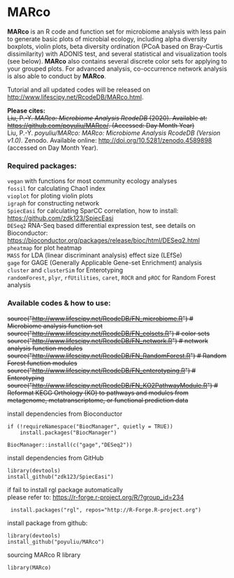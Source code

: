 # MARco

**MARco** is an R code and function set for microbiome analysis with less pain to generate basic plots of microbial ecology, including alpha diversity boxplots, violin plots, beta diversity ordination (PCoA based on Bray-Curtis dissimilarity) with ADONIS test, and several statistical and visualization tools (see below). **MARco** also contains several discrete color sets for applying to your grouped plots. For advanced analysis, co-occurrence network analysis is also able to conduct by **MARco**.

Tutorial and all updated codes will be released on <http://www.lifescipy.net/RcodeDB/MARco.html>.

**Please cites:**  
~~Liu, P.-Y. _MARco: Microbiome Analysis RcodeDB_ (2020). Available at: <https://github.com/poyuliu/MARco/>. (Accessed: Day Month Year)~~   
Liu, P.-Y. _poyuliu/MARco: MARco: Microbiome Analysis RcodeDB (Version v1.0)_. Zenodo. Available online: http://doi.org/10.5281/zenodo.4589898 (accessed on Day Month Year).

### Required packages:
`vegan` with functions for most community ecology analyses  
`fossil` for calculating Chao1 index  
`vioplot` for ploting violin plots  
`igraph` for constructing network  
`SpiecEasi` for calculating SparCC correlation, how to install: <https://github.com/zdk123/SpiecEasi>  
`DESeq2` RNA-Seq based differential expression test, see details on Bioconductor: <https://bioconductor.org/packages/release/bioc/html/DESeq2.html>  
`pheatmap` for plot heatmap  
`MASS` for LDA (linear discriminant analysis) effect size (LEfSe)  
`gage` for GAGE (Generally Applicable Gene-set Enrichment) analysis  
`cluster` and `clusterSim` for Enterotyping  
`randomForest`, `plyr`, `rfUtilities`, `caret`, `ROCR` and `pROC` for Random Forest analysis

### Available codes & how to use:
~~source("http://www.lifescipy.net/RcodeDB/FN_microbiome.R") # Microbiome analysis function set~~
~~source("http://www.lifescipy.net/RcodeDB/FN_colsets.R") # color sets~~
~~source("http://www.lifescipy.net/RcodeDB/FN_network.R") # network analysis function modules~~
~~source("http://www.lifescipy.net/RcodeDB/FN_RandomForest.R") # Random Forest function modules~~
~~source("http://www.lifescipy.net/RcodeDB/FN_enterotyping.R") # Enterotyping~~ 
~~source("http://www.lifescipy.net/RcodeDB/FN_KO2PathwayModule.R") # Reformat KEGG Orthology (KO) to pathways and modules from metagenome, metatranscriptome, or functional prediction data~~

install dependencies from Bioconductor  
```
if (!requireNamespace("BiocManager", quietly = TRUE))
    install.packages("BiocManager")

BiocManager::install(c("gage","DESeq2"))
```  
install dependencies from GitHub  
```
library(devtools)
install_github("zdk123/SpiecEasi")
```  
if fail to install rgl package automatically  
please refer to: <https://r-forge.r-project.org/R/?group_id=234>
```
 install.packages("rgl", repos="http://R-Forge.R-project.org")
```

install package from github:
```
library(devtools)
install_github("poyuliu/MARco")
``` 
sourcing MARco R library 
```
library(MARco)
```
